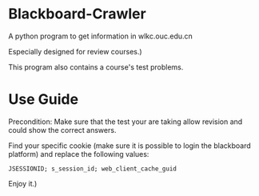 # Blackboard-Crawler

A python program to get information in wlkc.ouc.edu.cn

Especially designed for review courses.)

This program also contains a course's test problems.

# Use Guide

Precondition: Make sure that the test your are taking allow revision and could show the correct answers.

Find your specific cookie (make sure it is possible to login the blackboard platform) and replace the following values:

```
JSESSIONID; s_session_id; web_client_cache_guid
``` 

Enjoy it.)
